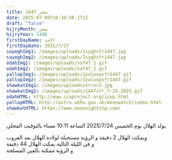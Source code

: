 ```yaml
---
title: صفر 1447
date: 2025-07-08T16:34:56.171Z
draft: "false"
hijryMonth: صفر
hijryYear: 1446
firstDayName: الاحد
firstDayDate: 2025/7/27
sayeghImg1: /images/uploads/1syghsfr1447.jpg
sayeghImg2: /images/uploads/2syghsfr1447.jpg
odahImg1: /images/uploads/saf47_1.gif
odahImg2: /images/uploads/saf47_2.gif
yallopImg1: /images/uploads/1yaloopsfr1447.gif
yallopImg2: /images/uploads/2yaloopsfr1447.gif
shawkatImg1: /images/uploads/error2.jpg
shawkatImg2: /images/uploads/1447sfr_7-25-2025.gif
odahHTML: http://www.icoproject.org/icop.html
yallopHTML: http://astro.ukho.gov.uk/moonwatch/index.html
shawkatHTML: https://www.moonsighting.com/
---
```

يولد الهلال يوم الخميس 2025/7/24  الساعة 10:11 مساء بالتوقيت المحلي

و﻿يمكث الهلال 2 دقيقة و الرؤية مستحيلة لولادة الهلال بعد الغروب\
و﻿ في الليلة التالية يمكث الهلال 44 دقيقة \
و﻿ الرؤية ممكنة بالعين المسلحة